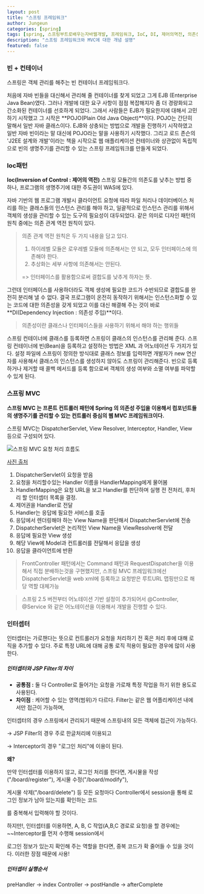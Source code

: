 ```yaml
---
layout: post
title: "스프링 프레임워크"
author: Jungeun
categories: [spring]
tags: [spring, 스프링부트로배우는자바웹개발, 프레임워크, IoC, DI, 제어의역전, 의존성주입]
description: "스프링 프레임워크와 MVC에 대한 개념 설명"
featured: false
---
```


### 빈 +  컨테이너

스프링은 객체 관리를 해주는 빈 컨테이너 프레임워크다. 

처음에 자바 빈들을 대신해서 관리해 줄 컨테이너를 찾게 되었고 그게 EJB (Enterprise Java Bean)였다. 그러나 개발에 대한 요구 사항이 점점 복잡해지자 좀 더 경량화되고 간소화된 컨테이너를 선호하게 되었다. 그래서 사람들은 EJB가 필요한지에 대해서 고민하기 시작했고 그 시작은 **POJO(Plain Old Java Object)**이다. POJO는 간단히 말해서 일반 자바 클래스이다. EJB와 상충되는 방법으로 개발을 진행하기 시작하였고 일반 자바 빈이라는 말 대신에 POJO라는 말을 사용하기 시작했다. 그리고 로드 존슨의 'J2EE 설계와 개발'이라는 책을 시작으로 웹 애플리케이션 컨테이너와 상관없이 독립적으로 빈의 생명주기를 관리할 수 있는 스프링 프레임워크를 만들게 되었다.

### Ioc패턴

**Ioc(Inversion of Control : 제어의 역전)** 스프링 모듈간의 의존도를 낮추는 방법 중 하나, 프로그램의 생명주기에 대한 주도권이 WAS에 있다. 

자바 기반의 웹 프로그램 개발시 클라이언트 요청에 따라 파일 처리나 데이터베이스 처리를 하는 클래스들의 인스턴스 관리를 해야 하고, 일괄적으로 인스턴스 관리를 위해서 객체의 생성을 관리할 수 있는 도구의 필요성이 대두되었다.  같은 의미로 디자인 패턴의 원칙 중에는 의존 관계 역전 원칙이 있다. 

> 의존 관계 역전 원칙은 두 가지 내용을 담고 있다.
>
> 1. 하이레벨 모듈은 로우레벨 모듈에 의존해서는 안 되고, 모두 인터페이스에 의존해야 한다.
> 2. 추상화는 세부 사항에 의존해서는 안된다. 
>
> => 인터페이스를 활용함으로써 결합도를 낮추게 하자는 뜻.

그런데 인터페이스를 사용하더라도 객체 생성에 필요한 코드가 수반되므로 결합도를 완전히 분리해 낼 수 없다. 결국 프로그램이 온전히 동작하기 위해서는 인스턴스화할 수 있는 코드에 대한 의존성을 갖게 되었고 이를 대신 해결해 주는 것이 바로 **DI(Dependency Injection : 의존성 주입)**이다. 

> 의존성이란 클래스나 인터페이스들을 사용하기 위해서 해야 하는 행위들

스프링 컨테이너에 클래스를 등록하면 스프링이 클래스의 인스턴스를 관리해 준다. 스프링 컨테이너에 빈(Bean)을 등록하고 설정하는 방법은 XML 과 어노테이션 두 가지가 있다. 설정 파일에 스프링이 정의한 방식대로 클래스 정보를 입력하면 개발자가 new 연산자를 사용해서 클래스의 인스턴스를 생성하지 않아도 스프링이 관리해준다. 빈으로 등록하거나 제거할 때 콜백 메서드를 등록 함으로써 객체의 생성 여부와 소멸 여부를 파악할 수 있게 된다.

### 스프링 MVC

**스프링 MVC 는 프론트 컨트롤러 패턴에 Spring 의 의존성 주입을 이용해서 컴포넌트들의 생명주기를 관리할 수 있는 컨트롤러 중심의 웹  MVC 프레임워크이다.**

스프링 MVC는 DispatcherServlet, View Resolver, Interceptor, Handler, View 등으로 구성되어 있다.

![스프링 MVC 요청 처리 흐름도](https://s3.us-west-2.amazonaws.com/secure.notion-static.com/b9dcef34-b94e-4a14-b288-b0425c037de0/Untitled.png?X-Amz-Algorithm=AWS4-HMAC-SHA256&X-Amz-Credential=AKIAT73L2G45O3KS52Y5%2F20200709%2Fus-west-2%2Fs3%2Faws4_request&X-Amz-Date=20200709T080038Z&X-Amz-Expires=86400&X-Amz-Signature=a5a1913afc77ce24ce9b65e136a33c459143155cd23532009992d108f3997974&X-Amz-SignedHeaders=host&response-content-disposition=filename%20%3D%22Untitled.png%22)

[사진 출처](https://www.notion.so/WEB-a174d9799610470b9db8ac8730dfc32b)

1. DispatcherServlet이 요청을 받음
2. 요청을 처리할수있는 Handler 이름을 HandlerMapping에게 물어봄
3. HandlerMapping은 요청 URL을 보고 Handler를 판단하며 실행 전 전처리, 후처리 할 인터셉터 목록을 결정.
4. 제어권을 Handler로 전달
5. Handler는 응답에 필요한 서비스를 호출
6. 응답에서 렌더링해야 하는 View Name을 판단해서 DispatcherServlet에 전송
7. DispatcherServlet은 논리적인 View Name을 ViewResolver에 전달
8. 응답에 필요한 View 생성
9. 해당 View에 Model과 컨트롤러를 전달해서 응답을 생성
10. 응답을 클라이언트에 반환

> FrontController 패턴에서는 Command 패턴과 RequestDispatcher을 이용해서 직접 분배하는것을 구현했지만, 스프링 MVC 프레임워크에선 DispatcherServlet을 web xml에 등록하고 요청받은 루트URL 맵핑만으로 해당 역할 대체가능

> 스프링 2.5 버전부터 어노테이션 기반 설정이 추가되어서 @Controller, @Service 와 같은 어노테이션을 이용해서 개발을 진행할 수 있다.

### 인터셉터

인터셉터는 가로챈다는 뜻으로 컨트롤러가 요청을 처리하기 전 혹은 처리 후에 대해 로직을 추가할 수 있다. 주로 특정 URL에 대해 공통 로직 적용이 필요한 경우에 많이 사용한다.

##### 인터셉터와 JSP Filter의 차이

- **공통점 :** 둘 다 Controller로 들어가는 요청을 가로채 특정 작업을 하기 위한 용도로 사용된다.
- **차이점** : 케어할 수 있는 영역(범위)가 다르다. Filter는 같은 웹 어플리케이션 내에서만 접근이 가능하며,

인터셉터의 경우 스프링에서 관리되기 때문에 스프링내의 모든 객체에 접근이 가능하다.

→ JSP Filter의 경우 주로 한글처리에 이용되고

→ Interceptor의 경우 "로그인 처리"에 이용이 된다.

**왜?**

만약 인터셉터를 이용하지 않고, 로그인 처리를 한다면, 게시물을 작성("/board/register"), 게시물 수정("/board/modify"),

게시물 삭제("/board/delete") 등 모든 요청마다 Controller에서 session을 통해 로그인 정보가 남아 있는지를 확인하는 코드

를 중복해서 입력해야 할 것이다.

하지만!, 인터셉터를 이용하면, A, B, C 작업(A,B,C 경로로 요청)을 할 경우에는 ~~Interceptor를 먼저 수행해 session에서

로그인 정보가 있는지 확인해 주는 역할을 한다면, 중복 코드가 확 줄어들 수 있을 것이다. 이러한 장점 때문에 사용!

##### 인터셉터 실행순서

preHandler → index Controller → postHandle → afterComplete